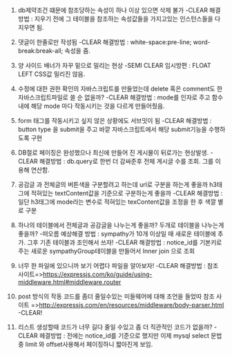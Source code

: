 1. db제약조건 떄문에 참조당하는 속성이 하나 이상 있으면 삭제 불가
   -CLEAR
      해결방법 : 지우기 전에 그 테이블을 참조하는 속성값들을 가지고있는 인스턴스들을 다 지우면 됨.
   
2. 댓글이 한줄로만 작성됨
   -CLEAR
      해결방법 : white-space:pre-line; word-break:break-all; 속성을 줌.

3. 양 사이드 배너가 자꾸 밑으로 밀리는 현상
  -SEMI CLEAR
   임시방편 : FLOAT LEFT CSS값 밀리진 않음.

4. 수정에 대한 권한 확인의 자바스크립트를 만들었는데 delete 혹은 comment도 한 자바스크립트파일로 쓸 순 없을까?
   -CLEAR
      해결방법 : mode를 인자로 주고 함수내에 해당 mode 마다 작동시키는 것을 다르게 만들어줬음.

5. form 태그를 작동시키고 싶지 않은 상황에도 서브밋이 됨
 -CLEAR 
      해결방법 : button type 을 submit을 주고 바깥 자바스크립트에서 해당 submit기능을 수행하도록 구현

6. DB절로 페이징은 완성했으나 최신에 만들어 진 게시물이 뒤로가는 현상발생.
   -CLEAR
      해결방법 : db.query로 한번 더 감싸준후 전체 게시글 수를 조회. 그를 이용해 연산함.

7. 공감글 과 전체글의 버튼색을 구분할려고 하는데 url로 구분을 하는게 좋을까 h3태그에 적혀있는 textContent값을 기준으로 구분하는게 좋을까
   -CLEAR
      해결방법 : 일단 h3태그에 mode라는 변수로 적혀있는 texContent값을 조정을 한 후 색깔 별로 구분

8. 하나의 테이블에서 전체글과 공감글을 나누는게 좋을까? 두개로 테이블을 나누는게 좋을까?
   -떠오름
      예상해결 방법 : sympathy가 10개 이상일 때 새로운 테이블에 추가. 그후 기존 테이블과 조인해서 쓰자!
      -CLEAR
         해결방법 : notice_id를 기본키로 주는 새로운 sympathyGroup테이블을 만들어서 Inner join 으로 조회

9. 너무 한 파일에 있으니까 보기 어렵다 파일을 알아보자!
   -CLEAR
      해결방법 : 참조 사이트=>https://expressjs.com/ko/guide/using-middleware.html#middleware.router

10. post 방식의 작동 코드를 좀더 줄일수있는 미들웨어에 대해 조언을 들었따
   참조 사이트 =>http://expressjs.com/en/resources/middleware/body-parser.html
   -CLEAR!

11. 리스트 생성할때 코드가 너무 길다 줄일 수있고 좀 더 직관적인 코드가 없을까?
   -CLEAR
      헤결방법 : 전에는 notice_id를 기준으로 했지만 이제 mysql select 문법 중 limit 와 offset사용해서 페이징하니 짧아진게 보임.


